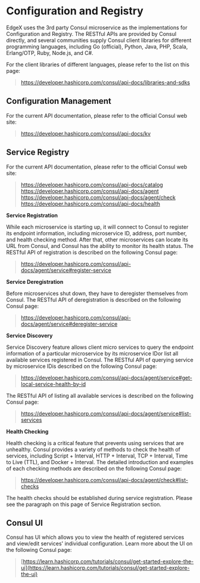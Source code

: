 # Configuration and Registry

EdgeX uses the 3rd party Consul microservice as the implementations for Configuration and Registry. The RESTful APIs are provided by Consul directly, and several communities supply Consul client libraries for different programming languages, including Go (official), Python, Java, PHP, Scala, Erlang/OTP, Ruby, Node.js, and C\#.

For the client libraries of different languages, please refer to the
list on this page:

> <https://developer.hashicorp.com/consul/api-docs/libraries-and-sdks>

## Configuration Management

For the current API documentation, please refer to the official Consul
web site:

> <https://developer.hashicorp.com/consul/api-docs/kv>

## Service Registry

For the current API documentation, please refer to the official Consul
web site:

> <https://developer.hashicorp.com/consul/api-docs/catalog>
> <https://developer.hashicorp.com/consul/api-docs/agent>
> <https://developer.hashicorp.com/consul/api-docs/agent/check>
> <https://developer.hashicorp.com/consul/api-docs/health>

**Service Registration**

While each microservice is starting up, it will connect to Consul to
register its endpoint information, including microservice ID, address,
port number, and health checking method. After that, other microservices
can locate its URL from Consul, and Consul has the ability to monitor
its health status. The RESTful API of registration is described on the
following Consul page:

> <https://developer.hashicorp.com/consul/api-docs/agent/service#register-service>

**Service Deregistration**

Before microservices shut down, they have to deregister themselves from
Consul. The RESTful API of deregistration is described on the following
Consul page:

> <https://developer.hashicorp.com/consul/api-docs/agent/service#deregister-service>

**Service Discovery**

Service Discovery feature allows client micro services to query the
endpoint information of a particular microservice by its microservice
IDor list all available services registered in Consul. The RESTful API
of querying service by microservice IDis described on the following
Consul page:

> <https://developer.hashicorp.com/consul/api-docs/agent/service#get-local-service-health-by-id>

The RESTful API of listing all available services is described on the
following Consul page:

> <https://developer.hashicorp.com/consul/api-docs/agent/service#list-services>

**Health Checking**

Health checking is a critical feature that prevents using services that
are unhealthy. Consul provides a variety of methods to check the health
of services, including Script + Interval, HTTP + Interval, TCP +
Interval, Time to Live (TTL), and Docker + Interval. The detailed
introduction and examples of each checking methods are described on the
following Consul page:

> <https://developer.hashicorp.com/consul/api-docs/agent/check#list-checks>

The health checks should be established during service registration.
Please see the paragraph on this page of Service Registration section.

## Consul UI

Consul has UI which allows you to view the health of registered services and view/edit services' individual configuration. Learn more about the UI on the following Consul page:

> [https://learn.hashicorp.com/tutorials/consul/get-started-explore-the-ui](https://learn.hashicorp.com/tutorials/consul/get-started-explore-the-ui)

